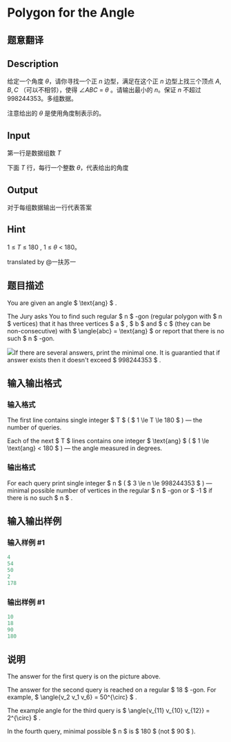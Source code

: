 # Polygon for the Angle

## 题意翻译

## Description

给定一个角度 $\theta$，请你寻找一个正 $n$ 边型，满足在这个正 $n$ 边型上找三个顶点 $A,B,C$ （可以不相邻），使得 $\angle ABC~=~\theta$ 。请输出最小的 $n$。保证 $n$ 不超过 $998244353$。多组数据。

注意给出的 $\theta$ 是使用角度制表示的。

## Input

第一行是数据组数 $T$

下面 $T$ 行，每行一个整数 $\theta$，代表给出的角度

## Output

对于每组数据输出一行代表答案

## Hint

$1~\leq~T~\leq~180~,~1~\leq~\theta~<~180$。

translated by @一扶苏一

## 题目描述

You are given an angle $ \text{ang} $ .

The Jury asks You to find such regular $ n $ -gon (regular polygon with $ n $ vertices) that it has three vertices $ a $ , $ b $ and $ c $ (they can be non-consecutive) with $ \angle{abc} = \text{ang} $ or report that there is no such $ n $ -gon.

![](https://cdn.luogu.com.cn/upload/vjudge_pic/CF1096C/a07369ed7e451bdcca3873a15baacc5b09a55799.png)If there are several answers, print the minimal one. It is guarantied that if answer exists then it doesn't exceed $ 998244353 $ .

## 输入输出格式

### 输入格式

The first line contains single integer $ T $ ( $ 1 \le T \le 180 $ ) — the number of queries.

Each of the next $ T $ lines contains one integer $ \text{ang} $ ( $ 1 \le \text{ang} < 180 $ ) — the angle measured in degrees.

### 输出格式

For each query print single integer $ n $ ( $ 3 \le n \le 998244353 $ ) — minimal possible number of vertices in the regular $ n $ -gon or $ -1 $ if there is no such $ n $ .

## 输入输出样例

### 输入样例 #1

```cpp
4
54
50
2
178

```
### 输出样例 #1

```cpp
10
18
90
180

```
## 说明

The answer for the first query is on the picture above.

The answer for the second query is reached on a regular $ 18 $ -gon. For example, $ \angle{v_2 v_1 v_6} = 50^{\circ} $ .

The example angle for the third query is $ \angle{v_{11} v_{10} v_{12}} = 2^{\circ} $ .

In the fourth query, minimal possible $ n $ is $ 180 $ (not $ 90 $ ).

